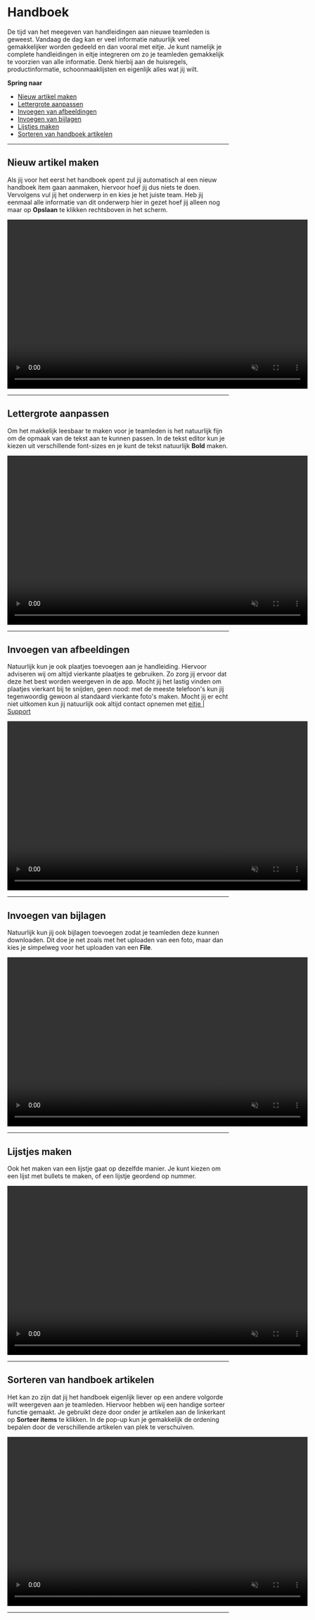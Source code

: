 # Handboek

De tijd van het meegeven van handleidingen aan nieuwe teamleden is geweest. Vandaag de dag kan er veel informatie natuurlijk veel gemakkelijker worden gedeeld en dan vooral met eitje. Je kunt namelijk je complete handleidingen in eitje integreren om zo je teamleden gemakkelijk te voorzien van alle informatie. Denk hierbij aan de huisregels, productinformatie, schoonmaaklijsten en eigenlijk alles wat jij wilt.

**Spring naar**
* [Nieuw artikel maken](/handboek?id=nieuw-artikel-maken)
* [Lettergrote aanpassen](/handboek?id=lettergrote-aanpassen)
* [Invoegen van afbeeldingen](/handboek?id=invoegen-van-afbeeldingen)
* [Invoegen van bijlagen](/handboek?id=invoegen-van-bijlagen)
* [Lijstjes maken](/handboek?id=lijstjes-maken)
* [Sorteren van handboek artikelen](/handboek?id=sorteren-van-handboek-artikelen)

---

## Nieuw artikel maken

Als jij voor het eerst het handboek opent zul jij automatisch al een nieuw handboek item gaan aanmaken, hiervoor hoef jij dus niets te doen. Vervolgens vul jij het onderwerp in en kies je het juiste team. Heb jij eenmaal alle informatie van dit onderwerp hier in gezet hoef jij alleen nog maar op **Opslaan** te klikken rechtsboven in het scherm.

<video controls
       muted 
       src="/assets/itemAanmaken.mov"
       width="683"
       height="384">
</video>


---

## Lettergrote aanpassen

Om het makkelijk leesbaar te maken voor je teamleden is het natuurlijk fijn om de opmaak van de tekst aan te kunnen passen. In de tekst editor kun je kiezen uit verschillende font-sizes en je kunt de tekst natuurlijk **Bold** maken.

<video controls
       muted 
       src="/assets/format.mov"
       width="683"
       height="384">
</video>


---


## Invoegen van afbeeldingen

Natuurlijk kun je ook plaatjes toevoegen aan je handleiding. Hiervoor adviseren wij om altijd vierkante plaatjes te gebruiken. Zo zorg jij ervoor dat deze het best worden weergeven in de app. Mocht jij het lastig vinden om plaatjes vierkant bij te snijden, geen nood: met de meeste telefoon's kun jij tegenwoordig gewoon al standaard vierkante foto's maken. Mocht jij er echt niet uitkomen kun jij natuurlijk ook altijd contact opnemen met [eitje | Support](mailto:support@eitje-app.nl) 

<video controls
       muted 
       src="/assets/imageToevoegen.mov"
       width="683"
       height="384">
</video>


---

## Invoegen van bijlagen

Natuurlijk kun jij ook bijlagen toevoegen zodat je teamleden deze kunnen downloaden. Dit doe je net zoals met het uploaden van een foto, maar dan kies je simpelweg voor het uploaden van een **File**.

<video controls
       muted 
       src="/assets/uploadFile.mov"
       width="683"
       height="384">
</video>


---

## Lijstjes maken

Ook het maken van een lijstje gaat op dezelfde manier. Je kunt kiezen om een lijst met bullets te maken, of een lijstje geordend op nummer.

<video controls
       muted 
       src="/assets/listHandboek.mov"
       width="683"
       height="384">
</video>

---



## Sorteren van handboek artikelen

Het kan zo zijn dat jij het handboek eigenlijk liever op een andere volgorde wilt weergeven aan je teamleden. Hiervoor hebben wij een handige sorteer functie gemaakt. Je gebruikt deze door onder je artikelen aan de linkerkant op **Sorteer items** te klikken. In de pop-up kun je gemakkelijk de ordening bepalen door de verschillende artikelen van plek te verschuiven.

<video controls
       muted 
       src="/assets/sorteerHandboek.mov"
       width="683"
       height="384">
</video>


---

